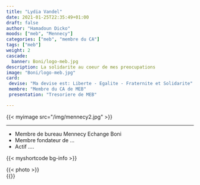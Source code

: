 ```yaml
---
title: "Lydia Vandel"
date: 2021-01-25T22:35:49+01:00
draft: false
author: "Hamadoun Dicko"
moods: ["meb", "Mennecy"]
categories: ["meb", "membre du CA"]
tags: ["meb"]
weight: 2
cascade:
  banner: Boni/logo-meb.jpg
description: La solidarite au coeur de mes preocupations
image: "Boni/logo-meb.jpg"
card:
 devise: "Ma devise est: Liberte - Egalite - Fraternite et Solidarite"
 membre: "Membre du CA de MEB"
 presentation: "Tresoriere de MEB"

---
```

{{< myimage src="/img/mennecy2.jpg" >}}

*** 
  * Membre de bureau  Mennecy Echange Boni
  * Membre fondateur de ...
  * Actif ....
  
{{< myshortcode bg-info  >}}
  <div class="container px-4">
    <div class="row gx-5">
    <div class="col">
        <div class="p-3 border bg-info border-0 text-center">{{< photo >}} </div>
      </div>
    </div>
  </div>
{{</myshortcode>}}
